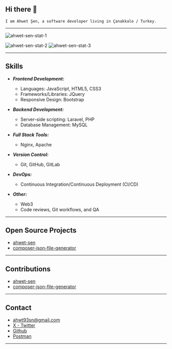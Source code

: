 ## Hi there 👋

    I am Ahwet Şen, a software developer living in Çanakkale / Turkey.

- - - - -

![ahwet-sen-stat-1](https://github-readme-stats.vercel.app/api/top-langs/?username=ahwet-sen&theme=tokyonight&show_icons=true&hide_border=true&layout=compact)

![ahwet-sen-stat-2](https://github-readme-stats.vercel.app/api?username=ahwet-sen&theme=tokyonight&show_icons=true&hide_border=true&count_private=true)
![ahwet-sen-stat-3](https://github-readme-streak-stats.herokuapp.com/?user=ahwet-sen&theme=tokyonight&hide_border=true)

- - - - -

## Skills

- **_Frontend Development:_**
    - Languages: JavaScript, HTML5, CSS3
    - Frameworks/Libraries: JQuery
    - Responsive Design: Bootstrap

- **_Backend Development:_**
    - Server-side scripting: Laravel, PHP
    - Database Management: MySQL

- **_Full Stack Tools:_**
    - Nginx, Apache

- **_Version Control:_**
    - Git, GitHub, GitLab

- **_DevOps:_**
    - Continuous Integration/Continuous Deployment (CI/CD)

- **_Other:_**
    - Web3
    - Code reviews, Git workflows, and QA

- - - - -

## Open Source Projects

- [ahwet-sen](https://github.com/ahwet-sen/ahwet-sen)
- [composer-json-file-generator](https://github.com/ahwet-sen/composer-json-file-generator)

- - - - -

## Contributions

- [ahwet-sen](https://github.com/ahwet-sen/ahwet-sen)
- [composer-json-file-generator](https://github.com/ahwet-sen/composer-json-file-generator)

- - - - -

## Contact

- [ahwt93sn@gmail.com](mailto:ahwt93sn@gmail.com)
- [X - Twitter](https://x.com/ahwet_sen)
- [Github](https://github.com/ahwet-sen)
- [Postman](https://www.postman.com/ahwt93sn)

- - - - -

